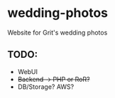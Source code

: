 # wedding-photos

Website for Grit's wedding photos

## TODO:

* WebUI
* ~~Backend -> PHP or RoR?~~
* DB/Storage? AWS?